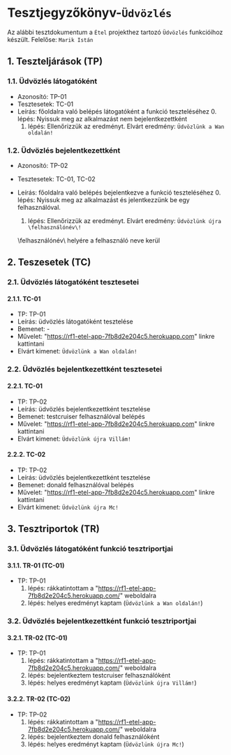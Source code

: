 # Tesztjegyzőkönyv-`Üdvözlés`

Az alábbi tesztdokumentum a `Étel` projekthez tartozó `Üdvözlés` funkcióihoz készült. Felelőse: `Marik Istán` 

## 1. Teszteljárások (TP)

### 1.1. Üdvözlés látogatóként 
- Azonosító: TP-01
- Tesztesetek: TC-01
- Leírás: főoldalra való belépés látogatóként a funkció teszteléséhez
    0. lépés: Nyissuk meg az alkalmazást nem bejelentkezettként
    1. lépés: Ellenőrizzük az eredményt. Elvárt eredmény: `Üdvözlünk a Wan oldalán!`

### 1.2. Üdvözlés bejelentkezettként
- Azonosító: TP-02
- Tesztesetek: TC-01, TC-02
- Leírás: főoldalra való belépés bejelentkezve a funkció teszteléséhez
    0. lépés: Nyissuk meg az alkalmazást és jelentkezzünk be egy felhasználóval.
    1. lépés: Ellenőrizzük az eredményt. Elvárt eredmény: `Üdvözlünk újra \felhasználónév\!`

    \felhasználónév\ helyére a felhasználó neve kerül
## 2. Teszesetek (TC)

### 2.1. Üdvözlés látogatóként tesztesetei

#### 2.1.1. TC-01
- TP: TP-01
- Leírás: üdvözlés látogatóként tesztelése 
- Bemenet: -
- Művelet: "https://rf1-etel-app-7fb8d2e204c5.herokuapp.com" linkre kattintani
- Elvárt kimenet: `Üdvözlünk a Wan oldalán!`

### 2.2. Üdvözlés bejelentkezettként tesztesetei

#### 2.2.1. TC-01
- TP: TP-02
- Leírás: üdvözlés bejelentkezettként tesztelése 
- Bemenet: testcruiser felhasználóval belépés
- Művelet: "https://rf1-etel-app-7fb8d2e204c5.herokuapp.com" linkre kattintani
- Elvárt kimenet: `Üdvözlünk újra Villám!`

#### 2.2.2. TC-02
- TP: TP-02
- Leírás: üdvözlés bejelentkezettként tesztelése 
- Bemenet: donald felhasználóval belépés
- Művelet: "https://rf1-etel-app-7fb8d2e204c5.herokuapp.com" linkre kattintani
- Elvárt kimenet: `Üdvözlünk újra Mc!`

## 3. Tesztriportok (TR)

### 3.1. Üdvözlés látogatóként funkció tesztriportjai

#### 3.1.1. TR-01 (TC-01)
- TP: TP-01
    1. lépés: rákkatintottam a "https://rf1-etel-app-7fb8d2e204c5.herokuapp.com/" weboldalra
    2. lépés: helyes eredményt kaptam (`Üdvözlünk a Wan oldalán!`)
    
### 3.2. Üdvözlés bejelentkezettként funkció tesztriportjai

#### 3.2.1. TR-02 (TC-01)
- TP: TP-01
    1. lépés: rákkatintottam a "https://rf1-etel-app-7fb8d2e204c5.herokuapp.com/" weboldalra
    2. lépés: bejelentkeztem testcruiser felhasználóként
    2. lépés: helyes eredményt kaptam (`Üdvözlünk újra Villám!`)

    
#### 3.2.2. TR-02 (TC-02)
- TP: TP-02
    1. lépés: rákkatintottam a "https://rf1-etel-app-7fb8d2e204c5.herokuapp.com/" weboldalra
    2. lépés: bejelentkeztem donald felhasználóként
    2. lépés: helyes eredményt kaptam (`Üdvözlünk újra Mc!`)